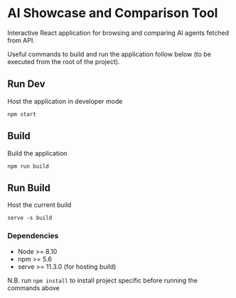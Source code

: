 # AI Showcase and Comparison Tool

Interactive React application for browsing and comparing AI agents fetched from API.


Useful commands to build and run the application follow below (to be executed from the root of the project).


## Run Dev
Host the application in developer mode
```
npm start
```

## Build
Build the application
```
npm run build
```

## Run Build
Host the current build
```
serve -s build
```

### Dependencies
- Node >= 8.10
- npm >= 5.6
- serve >= 11.3.0 (for hosting build)

N.B. run `npm install` to install project specific before running the commands above
